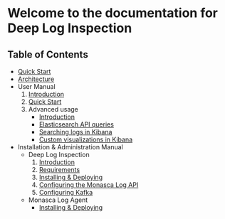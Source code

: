 Welcome to the documentation for Deep Log Inspection
====================================================

## Table of Contents

* [Quick Start](quickstart.md)
* [Architecture](architecture.md)
* User Manual
    1. [Introduction](user/introduction.md)
    2. [Quick Start](user/quickstart.md)
    3. Advanced usage
        * [Introduction](user/advanced.md)
        * [Elasticsearch API queries](user/elasticsearch.md)
        * [Searching logs in Kibana](user/kibana-logs.md)
        * [Custom visualizations in Kibana](user/kibana-visual.md)
* Installation & Administration Manual
    * Deep Log Inspection
        1. [Introduction](install/introduction.md)
        2. [Requirements](install/requirements.md)
        3. [Installing & Deploying](install/install.md)
        4. [Configuring the Monasca Log API](install/monasca-log-api.md)
        5. [Configuring Kafka](install/kafka.md)
    * Monasca Log Agent
        * [Installing & Deploying](install/monasca-log-agent.md)
